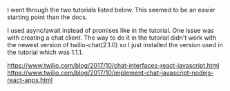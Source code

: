 I went through the two tutorials listed below. This seemed to be an easier starting point than the docs. 

I used async/await instead of promises like in the tutorial. One issue was with creating a chat client. The way to do it in the tutorial didn't work with the newest version of twilio-chat(2.1.0) so I just installed the version used in the tutorial which was 1.1.1.


https://www.twilio.com/blog/2017/10/chat-interfaces-react-javascript.html
https://www.twilio.com/blog/2017/10/implement-chat-javascript-nodejs-react-apps.html
